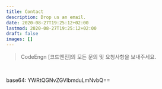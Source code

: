 ```yaml
---
title: Contact
description: Drop us an email.
date: 2020-08-27T19:25:12+02:00
lastmod: 2020-08-27T19:25:12+02:00
draft: false
images: []
---
```


> CodeEngn [코드엔진]의 모든 문의 및 요청사항을 보내주세요. <br />
<br />

base64: YWRtQGNvZGVlbmduLmNvbQ==
